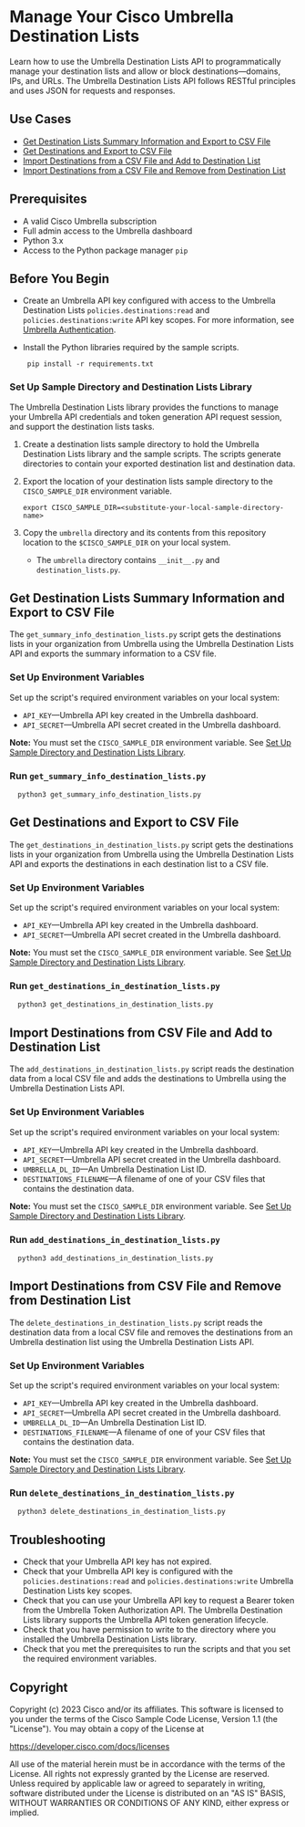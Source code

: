 # Manage Your Cisco Umbrella Destination Lists

Learn how to use the Umbrella Destination Lists API to programmatically manage your destination lists and allow or block destinations—domains, IPs, and URLs. The Umbrella Destination Lists API follows RESTful principles and uses JSON for requests and responses.

## Use Cases

* [Get Destination Lists Summary Information and Export to CSV File](#get-summary-information)
* [Get Destinations and Export to CSV File](#get-destinations-and-export)
* [Import Destinations from a CSV File and Add to Destination List](#import-destinations-and-add)
* [Import Destinations from a CSV File and Remove from Destination List](#import-destinations-and-remove)

## Prerequisites

* A valid Cisco Umbrella subscription
* Full admin access to the Umbrella dashboard
* Python 3.x
* Access to the Python package manager `pip`

## Before You Begin

* Create an Umbrella API key configured with access to the Umbrella Destination Lists `policies.destinations:read` and `policies.destinations:write` API key scopes. For more information, see [Umbrella Authentication](https://developer.cisco.com/docs/cloud-security/#!authentication).
* Install the Python libraries required by the sample scripts.

  ```shell
   pip install -r requirements.txt
  ```

<a name="set-up-sample-directory"></a>

### Set Up Sample Directory and Destination Lists Library

The Umbrella Destination Lists library provides the functions to manage your Umbrella API credentials and token generation API request session, and support the destination lists tasks.

1. Create a destination lists sample directory to hold the Umbrella Destination Lists library and the sample scripts. The scripts generate directories to contain your exported destination list and destination data.
1. Export the location of your destination lists sample directory to the `CISCO_SAMPLE_DIR` environment variable.

   ```shell
   export CISCO_SAMPLE_DIR=<substitute-your-local-sample-directory-name>
   ```
1. Copy the `umbrella` directory and its contents from this repository location to the `$CISCO_SAMPLE_DIR` on your local system.
   * The `umbrella` directory contains `__init__.py` and `destination_lists.py`.

<a name="get-summary-information"></a>

## Get Destination Lists Summary Information and Export to CSV File

The `get_summary_info_destination_lists.py` script gets the destinations lists in your organization from Umbrella using the Umbrella Destination Lists API and exports the summary information to a CSV file.

### Set Up Environment Variables

Set up the script's required environment variables on your local system:

* `API_KEY`—Umbrella API key created in the Umbrella dashboard.
* `API_SECRET`—Umbrella API secret created in the Umbrella dashboard.

**Note:** You must set the `CISCO_SAMPLE_DIR` environment variable. See [Set Up Sample Directory and Destination Lists Library](#set-up-sample-directory).

### Run `get_summary_info_destination_lists.py`

```shell
  python3 get_summary_info_destination_lists.py
```

<a name="get-destinations-and-export"></a>

## Get Destinations and Export to CSV File

The `get_destinations_in_destination_lists.py` script gets the destinations lists in your organization from Umbrella using the Umbrella Destination Lists API and exports the destinations in each destination list to a CSV file.

### Set Up Environment Variables

Set up the script's required environment variables on your local system:

* `API_KEY`—Umbrella API key created in the Umbrella dashboard.
* `API_SECRET`—Umbrella API secret created in the Umbrella dashboard.

**Note:** You must set the `CISCO_SAMPLE_DIR` environment variable. See [Set Up Sample Directory and Destination Lists Library](#set-up-sample-directory).

### Run `get_destinations_in_destination_lists.py`

```shell
  python3 get_destinations_in_destination_lists.py
```

<a name="import-destinations-and-add"></a>

## Import Destinations from CSV File and Add to Destination List

The `add_destinations_in_destination_lists.py` script reads the destination data from a local CSV file and adds the destinations to Umbrella using the Umbrella Destination Lists API.

### Set Up Environment Variables

Set up the script's required environment variables on your local system:

* `API_KEY`—Umbrella API key created in the Umbrella dashboard.
* `API_SECRET`—Umbrella API secret created in the Umbrella dashboard.
* `UMBRELLA_DL_ID`—An Umbrella Destination List ID.
* `DESTINATIONS_FILENAME`—A filename of one of your CSV files that contains the destination data.

**Note:** You must set the `CISCO_SAMPLE_DIR` environment variable. See [Set Up Sample Directory and Destination Lists Library](#set-up-sample-directory).

### Run `add_destinations_in_destination_lists.py`

```shell
  python3 add_destinations_in_destination_lists.py
```

<a name="import-destinations-and-remove"></a>

## Import Destinations from CSV File and Remove from Destination List

The `delete_destinations_in_destination_lists.py` script reads the destination data from a local CSV file and removes the destinations from an Umbrella destination list using the Umbrella Destination Lists API.

### Set Up Environment Variables

Set up the script's required environment variables on your local system:

* `API_KEY`—Umbrella API key created in the Umbrella dashboard.
* `API_SECRET`—Umbrella API secret created in the Umbrella dashboard.
* `UMBRELLA_DL_ID`—An Umbrella Destination List ID.
* `DESTINATIONS_FILENAME`—A filename of one of your CSV files that contains the destination data.

**Note:** You must set the `CISCO_SAMPLE_DIR` environment variable. See [Set Up Sample Directory and Destination Lists Library](#set-up-sample-directory).

### Run `delete_destinations_in_destination_lists.py`

```shell
  python3 delete_destinations_in_destination_lists.py
```

## Troubleshooting

* Check that your Umbrella API key has not expired.
* Check that your Umbrella API key is configured with the `policies.destinations:read` and `policies.destinations:write` Umbrella Destination Lists key scopes.
* Check that you can use your Umbrella API key to request a Bearer token from the Umbrella Token Authorization API. The Umbrella Destination Lists library supports the Umbrella API token generation lifecycle.
* Check that you have permission to write to the directory where you installed the Umbrella Destination Lists library.
* Check that you met the prerequisites to run the scripts and that you set the required environment variables.

## Copyright

Copyright (c) 2023 Cisco and/or its affiliates.
This software is licensed to you under the terms of the Cisco Sample
Code License, Version 1.1 (the "License"). You may obtain a copy of the
License at

https://developer.cisco.com/docs/licenses

All use of the material herein must be in accordance with the terms of
the License. All rights not expressly granted by the License are
reserved. Unless required by applicable law or agreed to separately in
writing, software distributed under the License is distributed on an "AS
IS" BASIS, WITHOUT WARRANTIES OR CONDITIONS OF ANY KIND, either express
or implied.
